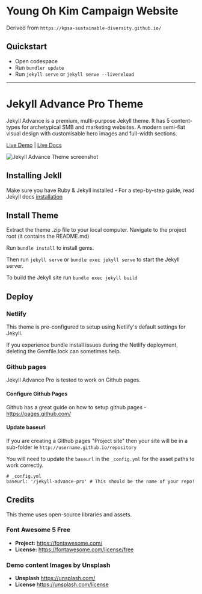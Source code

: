 # Young Oh Kim Campaign Website

Derived from `https://kpsa-sustainable-diversity.github.io/`

## Quickstart
- Open codespace
- Run `bundler update`
- Run `jekyll serve` or `jekyll serve --livereload`

---

# Jekyll Advance Pro Theme

Jekyll Advance is a premium, multi-purpose Jekyll theme. It has 5 content-types for archetypical SMB and marketing websites. A modern semi-flat visual design with customisable hero images and full-width sections.

[Live Demo](https://jekyll-advance.netlify.app/) |
[Live Docs](https://www.zerostatic.io/docs/jekyll-advance/v2.0/)

![Jekyll Advance Theme screenshot](https://www.zerostatic.io/theme/jekyll-advance/jekyll-advance-screenshot.png)

## Installing Jekll

Make sure you have Ruby & Jekyll installed - For a step-by-step guide, read Jekyll docs [installation](https://jekyllrb.com/docs/installation/)

## Install Theme

Extract the theme .zip file to your local computer. Navigate to the project root (it contains the README.md)

Run `bundle install` to install gems.

Then run `jekyll serve` or `bundle exec jekyll serve` to start the Jekyll server.

To build the Jekyll site run `bundle exec jekyll build`

## Deploy

### Netlify

This theme is pre-configured to setup using Netlify's default settings for Jekyll.

If you experience bundle install issues during the Netlify deployment, deleting the Gemfile.lock can sometimes help.

### Github pages

Jekyll Advance Pro is tested to work on Github pages.

#### Configure Github Pages

Github has a great guide on how to setup github pages - https://pages.github.com/

#### Update baseurl

If you are creating a Github pages "Project site" then your site will be in a sub-folder ie `http://username.github.io/repository`

You will need to update the `baseurl` in the `_config.yml` for the asset paths to work correctly.

```
# _config.yml
baseurl: '/jekyll-advance-pro' # This should be the name of your repo!
```

## Credits

This theme uses open-source libraries and assets.

### Font Awesome 5 Free

- **Project:** https://fontawesome.com/
- **License:** https://fontawesome.com/license/free

### Demo content Images by Unsplash

- **Unsplash** https://unsplash.com/
- **License** https://unsplash.com/license
